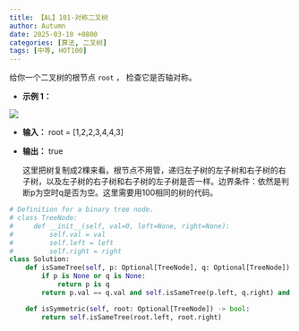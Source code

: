 ```yaml
---
title: 【AL】101-对称二叉树
author: Autumn
date: 2025-03-10 +0800
categories: [算法, 二叉树]
tags: [中等, HOT100]
---
```

给你一个二叉树的根节点 `root` ， 检查它是否轴对称。

- **示例 1：**

![](https://pic.leetcode.cn/1698026966-JDYPDU-image.png)

- **输入：** root = [1,2,2,3,4,4,3]
- **输出：** true


	这里把树复制成2棵来看。根节点不用管，递归左子树的左子树和右子树的右子树，以及左子树的右子树和右子树的左子树是否一样。边界条件：依然是判断p为空时q是否为空。这里需要用100相同的树的代码。

```Python
# Definition for a binary tree node.
# class TreeNode:
#     def __init__(self, val=0, left=None, right=None):
#         self.val = val
#         self.left = left
#         self.right = right
class Solution:
    def isSameTree(self, p: Optional[TreeNode], q: Optional[TreeNode]) -> bool:
        if p is None or q is None:
            return p is q
        return p.val == q.val and self.isSameTree(p.left, q.right) and self.isSameTree(p.right, q.left)

    def isSymmetric(self, root: Optional[TreeNode]) -> bool:
        return self.isSameTree(root.left, root.right)
```